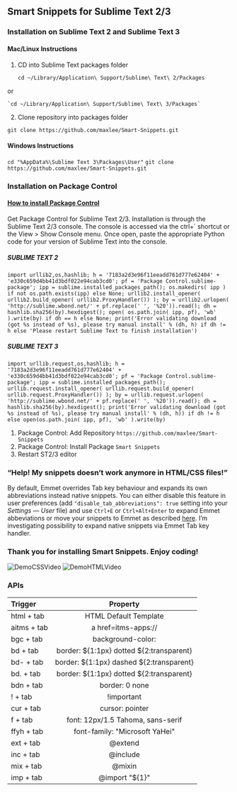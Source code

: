 ## Smart Snippets for Sublime Text 2/3

### Installation on Sublime Text 2 and Sublime Text 3

#### Mac/Linux Instructions

1. CD into Sublime Text packages folder

    `cd ~/Library/Application\ Support/Sublime\ Text\ 2/Packages`

  or

    `cd ~/Library/Application\ Support/Sublime\ Text\ 3/Packages`

2. Clone repository into packages folder

`git clone https://github.com/maxlee/Smart-Snippets.git`

#### Windows Instructions

`cd "%AppData%\Sublime Text 3\Packages\User"`
`git clone https://github.com/maxlee/Smart-Snippets.git`


### Installation on Package Control

#### <a href="https://sublime.wbond.net/installation">How to install Package Control</a>
Get Package Control for Sublime Text 2/3. Installation is through the Sublime Text 2/3 console. The console is accessed via the ctrl+` shortcut or the View > Show Console menu. Once open, paste the appropriate Python code for your version of Sublime Text into the console.

##### SUBLIME TEXT 2
```
import urllib2,os,hashlib; h = '7183a2d3e96f11eeadd761d777e62404' + 'e330c659d4bb41d3bdf022e94cab3cd0'; pf = 'Package Control.sublime-package'; ipp = sublime.installed_packages_path(); os.makedirs( ipp ) if not os.path.exists(ipp) else None; urllib2.install_opener( urllib2.build_opener( urllib2.ProxyHandler()) ); by = urllib2.urlopen( 'http://sublime.wbond.net/' + pf.replace(' ', '%20')).read(); dh = hashlib.sha256(by).hexdigest(); open( os.path.join( ipp, pf), 'wb' ).write(by) if dh == h else None; print('Error validating download (got %s instead of %s), please try manual install' % (dh, h) if dh != h else 'Please restart Sublime Text to finish installation')
```
##### SUBLIME TEXT 3
```
import urllib.request,os,hashlib; h = '7183a2d3e96f11eeadd761d777e62404' + 'e330c659d4bb41d3bdf022e94cab3cd0'; pf = 'Package Control.sublime-package'; ipp = sublime.installed_packages_path(); urllib.request.install_opener( urllib.request.build_opener( urllib.request.ProxyHandler()) ); by = urllib.request.urlopen( 'http://sublime.wbond.net/' + pf.replace(' ', '%20')).read(); dh = hashlib.sha256(by).hexdigest(); print('Error validating download (got %s instead of %s), please try manual install' % (dh, h)) if dh != h else open(os.path.join( ipp, pf), 'wb' ).write(by)
```

1. Package Control: Add Repository `https://github.com/maxlee/Smart-Snippets`
2. Package Control: Install Package `Smart Snippets`
3. Restart ST2/3 editor

### “Help! My snippets doesn’t work anymore in HTML/CSS files!”

By default, Emmet overrides Tab key behaviour and expands its own abbreviations instead native snippets. You can either disable this feature in user preferences (add `"disable_tab_abbreviations": true` setting into your _Settings — User_ file) and use `Ctrl+E` or `Ctrl+Alt+Enter` to expand Emmet abbeviations or move your snippets to Emmet as described [here](https://github.com/sergeche/emmet-sublime/issues/16#issuecomment-8427268). I’m investigating possibility to expand native snippets via Emmet Tab key handler.

### Thank you for installing Smart Snippets. Enjoy coding!
![DemoCSSVideo](https://raw.githubusercontent.com/maxlee/Smart-Snippets/gh-pages/img/css.gif)
![DemoHTMLVideo](https://raw.githubusercontent.com/maxlee/Smart-Snippets/gh-pages/img/html.gif)

### APIs

Trigger          | Property
:--------------- | :-----------:
html + tab       | HTML Default Template
aitms + tab      | a href=itms-apps://
bgc + tab        | background-color:
bd + tab         | border: ${1:1px} dotted ${2:transparent}
bd- + tab        | border: ${1:1px} dashed ${2:transparent}
bd. + tab        | border: ${1:1px} dotted ${2:transparent}
bdn + tab        | border: 0 none
! + tab          | !important
cur + tab        | cursor: pointer
f + tab          | font: 12px/1.5 Tahoma, sans-serif
ffyh + tab       | font-family: "Microsoft YaHei"
ext + tab        | @extend
inc + tab        | @include
mix + tab        | @mixin
imp + tab        | @import "${1}"


